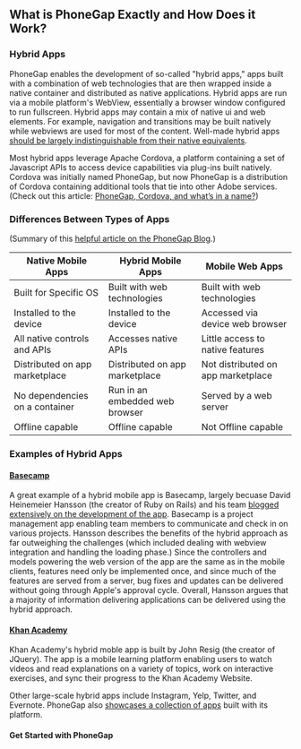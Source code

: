 ## What is PhoneGap Exactly and How Does it Work?

### Hybrid Apps
PhoneGap enables the development of so-called "hybrid apps," apps built with a combination of web technologies that are then wrapped inside a native container and distributed as native applications. Hybrid apps are run via a mobile platform's WebView, essentially a browser window configured to run fullscreen. Hybrid apps may contain a mix of native ui and web elements. For example, navigation and transitions may be built natively while webviews are used for most of the content. Well-made hybrid apps [should be largely indistinguishable from their native equivalents](http://developer.telerik.com/featured/what-is-a-hybrid-mobile-app/).

Most hybrid apps leverage Apache Cordova, a platform containing a set of Javascript APIs to access device capabilities via plug-ins built natively. Cordova was initially named PhoneGap, but now PhoneGap is a distribution of Cordova containing additional tools that tie into other Adobe services. (Check out this article: [PhoneGap, Cordova, and what’s in a name?](http://phonegap.com/2012/03/19/phonegap-cordova-and-what’s-in-a-name/))

### Differences Between Types of Apps

(Summary of this [helpful article on the PhoneGap Blog](http://phonegap.com/blog/2015/03/12/mobile-choices-post1/).)

| Native Mobile Apps                 | Hybrid Mobile Apps                 | Mobile Web Apps                    |
| ---------------------------------- | ---------------------------------- | ---------------------------------- |
| Built for Specific OS              | Built with web technologies        | Built with web technologies        |
| Installed to the device            | Installed to the device            | Accessed via device web browser    |
| All native controls and APIs       | Accesses native APIs               | Little access to native features   |
| Distributed on app marketplace     | Distributed on app marketplace     | Not distributed on app marketplace |
| No dependencies on a container     | Run in an embedded web browser     | Served by a web server             |
| Offline capable                    | Offline capable                    | Not Offline capable                |

### Examples of Hybrid Apps

#### [Basecamp](https://basecamp.com)

A great example of a hybrid mobile app is Basecamp, largely becuase David Heinemeier Hansson (the creator of Ruby on Rails) and his team [blogged extensively on the development of the app](https://signalvnoise.com/posts/3743-hybrid-sweet-spot-native-navigation-web-content). Basecamp is a project management app enabling team members to communicate and check in on various projects. Hansson describes the benefits of the hybrid approach as far outweighing the challenges (which included dealing with webview integration and handling the loading phase.) Since the controllers and models powering the web version of the app are the same as in the mobile clients, features need only be implemented once, and since much of the features are served from a server, bug fixes and updates can be delivered without going through Apple's approval cycle. Overall, Hansson argues that a majority of information delivering applications can be delivered using the hybrid approach.

#### [Khan Academy](https://www.khanacademy.org)

Khan Academy's hybrid moble app is built by John Resig (the creator of JQuery). The app is a mobile learning platform enabling users to watch videos and read explanations on a variety of topics, work on interactive exercises, and sync their progress to the Khan Academy Website.

Other large-scale hybrid apps include Instagram, Yelp, Twitter, and Evernote. PhoneGap also [showcases a collection of apps](http://phonegap.com/app/) built with its platform.

#### Get Started with PhoneGap
